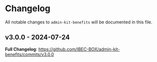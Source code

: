 # Changelog

All notable changes to `admin-kit-benefits` will be documented in this file.

## v3.0.0 - 2024-07-24

**Full Changelog**: https://github.com/IBEC-BOX/admin-kit-benefits/commits/v3.0.0
